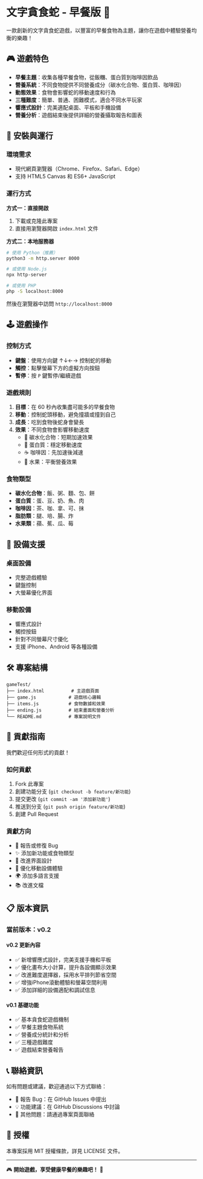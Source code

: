 # 文字貪食蛇 - 早餐版 🍳

一款創新的文字貪食蛇遊戲，以豐富的早餐食物為主題，讓你在遊戲中體驗營養均衡的樂趣！

## 🎮 遊戲特色

- **早餐主題**：收集各種早餐食物，從飯糰、蛋白質到咖啡因飲品
- **營養系統**：不同食物提供不同營養成分（碳水化合物、蛋白質、咖啡因）
- **動態效果**：食物會影響蛇的移動速度和行為
- **三種難度**：簡單、普通、困難模式，適合不同水平玩家
- **響應式設計**：完美適配桌面、平板和手機設備
- **營養分析**：遊戲結束後提供詳細的營養攝取報告和圖表

## 🚀 安裝與運行

### 環境需求
- 現代網頁瀏覽器（Chrome、Firefox、Safari、Edge）
- 支持 HTML5 Canvas 和 ES6+ JavaScript

### 運行方式

**方式一：直接開啟**
1. 下載或克隆此專案
2. 直接用瀏覽器開啟 `index.html` 文件

**方式二：本地服務器**
```bash
# 使用 Python（推薦）
python3 -m http.server 8000

# 或使用 Node.js
npx http-server

# 或使用 PHP
php -S localhost:8000
```

然後在瀏覽器中訪問 `http://localhost:8000`

## 🕹️ 遊戲操作

### 控制方式
- **鍵盤**：使用方向鍵 ↑↓←→ 控制蛇的移動
- **觸控**：點擊螢幕下方的虛擬方向按鈕
- **暫停**：按 `P` 鍵暫停/繼續遊戲

### 遊戲規則
1. **目標**：在 60 秒內收集盡可能多的早餐食物
2. **移動**：控制蛇頭移動，避免撞牆或撞到自己
3. **成長**：吃到食物後蛇身會變長
4. **效果**：不同食物會影響移動速度
   - 🍚 碳水化合物：短期加速效果
   - 🥚 蛋白質：穩定移動速度
   - ☕ 咖啡因：先加速後減速
   - 🍎 水果：平衡營養效果

### 食物類型
- **碳水化合物**：飯、粥、麵、包、餅
- **蛋白質**：蛋、豆、奶、魚、肉
- **咖啡因**：茶、咖、拿、可、抹
- **脂肪類**：腿、培、腸、炸
- **水果類**：蘋、蕉、瓜、莓

## 📱 設備支援

### 桌面設備
- 完整遊戲體驗
- 鍵盤控制
- 大螢幕優化界面

### 移動設備
- 響應式設計
- 觸控按鈕
- 針對不同螢幕尺寸優化
- 支援 iPhone、Android 等各種設備

## 🛠️ 專案結構

```
gameTest/
├── index.html          # 主遊戲頁面
├── game.js            # 遊戲核心邏輯
├── items.js           # 食物數據和效果
├── ending.js          # 結束畫面和營養分析
└── README.md          # 專案說明文件
```

## 🤝 貢獻指南

我們歡迎任何形式的貢獻！

### 如何貢獻
1. Fork 此專案
2. 創建功能分支 (`git checkout -b feature/新功能`)
3. 提交更改 (`git commit -am '添加新功能'`)
4. 推送到分支 (`git push origin feature/新功能`)
5. 創建 Pull Request

### 貢獻方向
- 🐛 報告或修復 Bug
- ✨ 添加新功能或食物類型
- 🎨 改進界面設計
- 📱 優化移動設備體驗
- 🌍 添加多語言支援
- 📚 改進文檔

## 📋 版本資訊

### 當前版本：v0.2

#### v0.2 更新內容
- ✅ 新增響應式設計，完美支援手機和平板
- ✅ 優化畫布大小計算，提升各設備顯示效果
- ✅ 改進難度選擇器，採用水平排列節省空間
- ✅ 增強iPhone滾動體驗和螢幕空間利用
- ✅ 添加詳細的設備適配和調試信息

#### v0.1 基礎功能
- ✅ 基本貪食蛇遊戲機制
- ✅ 早餐主題食物系統
- ✅ 營養成分統計和分析
- ✅ 三種遊戲難度
- ✅ 遊戲結束營養報告

## 📞 聯絡資訊

如有問題或建議，歡迎通過以下方式聯絡：
- 🐛 報告 Bug：在 GitHub Issues 中提出
- 💡 功能建議：在 GitHub Discussions 中討論
- 📧 其他問題：請通過專案頁面聯絡

## 📄 授權

本專案採用 MIT 授權條款，詳見 LICENSE 文件。

---

🎮 **開始遊戲，享受健康早餐的樂趣吧！** 🍳